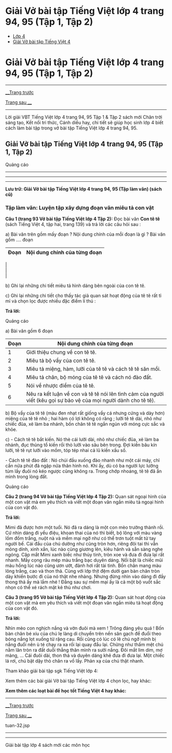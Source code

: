 # Giải Vở bài tập Tiếng Việt lớp 4 trang 94, 95 (Tập 1, Tập 2)

  * [Lớp 4](https://vietjack.com/series/lop-4.jsp)
  * [Giải Vở bài tập Tiếng Việt 4](https://vietjack.com/giai-vo-bai-tap-tieng-viet-4/index.jsp)



# Giải Vở bài tập Tiếng Việt lớp 4 trang 94, 95 (Tập 1, Tập 2)

* * *

[__Trang trước](https://vietjack.com/giai-vo-bai-tap-tieng-viet-4/tuan-32.jsp)

[Trang sau __](https://vietjack.com/giai-vo-bai-tap-tieng-viet-4/tuan-32.jsp)

* * *

Lời giải VBT Tiếng Việt lớp 4 trang 94, 95 Tập 1 & Tập 2 sách mới Chân trời sáng tạo, Kết nối tri thức, Cánh diều hay, chi tiết sẽ giúp học sinh lớp 4 biết cách làm bài tập trong vở bài tập Tiếng Việt lớp 4 trang 94, 95.

## Giải Vở bài tập Tiếng Việt lớp 4 trang 94, 95 (Tập 1, Tập 2)

Quảng cáo

* * *

* * *

* * *

**Lưu trữ: Giải Vở bài tập Tiếng Việt lớp 4 trang 94, 95 (Tập làm văn) (sách cũ)**

### **Tập làm văn: Luyện tập xây dựng đoạn văn miêu tả con vật**

**Câu 1 (trang 93 Vở bài tập Tiếng Việt lớp 4 Tập 2):** Đọc bài văn **Con tê tê** (sách Tiếng Việt 4, tập hai, trang 139) và trả lời các câu hỏi sau :

a) Bài văn trên gồm mấy đoạn ? Nội dung chính của mỗi đoạn là gì ? Bài văn gồm .... đoạn

Đoạn |  Nội dung chính của từng đoạn  
---|---  
|   
|   
|   
  
b) Ghi lại những chi tiết miêu tả hình dáng bên ngoài của con tê tê.

c) Ghi lại những chi tiết cho thấy tác giả quan sát hoạt động của tê tê rất tỉ mỉ và chọn lọc được nhiều đặc điểm lí thú :

**Trả lời:**

Quảng cáo

a) Bài văn gồm 6 đoạn

Đoạn |  Nội dung chính của từng đoạn  
---|---  
1 |  Giới thiệu chung về con tê tê.  
2 |  Miêu tả bộ vẩy của con tê tê.  
3 |  Miêu tả miệng, hàm, lưỡi của tê tê và cách tê tê săn mồi.  
4 |  Miêu tả chân, bộ móng của tê tê và cách nó đào đất.  
5 |  Nói về nhược điểm của tê tê.  
6 |  Nêu ra kết luận về con và tê tê nói lên tình cảm của người viết (kêu gọi sự bảo vệ của mọi người dành cho tê tê).  
  
b) Bộ vẩy của tê tê (màu đen nhạt rất giống vẩy cá nhưng cứng và dày hơn) miệng của tê tê nhỏ ; hai hàm có lợi không có răng ; lưỡi tê tê dài, nhỏ như chiếc đũa, xẻ làm ba nhánh, bốn chân tê tê ngắn ngủn với móng cực sắc và khỏe.

c) - Cách tê tê bắt kiến. Nó thè cái lưỡi dài, nhỏ như chiếc đũa, xẻ làm ba nhánh, đục thủng tổ kiến rồi thò lưỡi vào sâu bên trong. Đợi kiến bâu kín lưỡi, tê tê rụt lưỡi vào mồm, tóp tép nhai cả lũ kiến xấu số.

\- Cách tê tê đào đất : Nó chúi đầu xuống đào nhanh như một cái máy, chỉ cần nửa phút đã ngập nửa thân hình nó. Khi ấy, dù có ba người lực lưỡng túm lấy đuôi nó kéo ngược cũng không ra. Trong chớp nhoáng, tê tê đã ẩn mình trong lòng đất.

Quảng cáo

**Câu 2 (trang 94 Vở bài tập Tiếng Việt lớp 4 Tập 2):** Quan sát ngoại hình của một con vật mà em yêu thích và viết một đoạn văn ngắn miêu tả ngoại hình của con vật đó.

**Trả lời:**

Mimi đã được hơn một tuổi. Nó đã ra dáng là một con mèo trưởng thành rồi. Cứ nhìn dáng đi yểu điệu, khoan thai của nó thì biết, bộ lông với màu vàng lốm đốm trắng, nuột nà và mềm mại ngỡ như có thể trơn tuột mất từ tay người bế. Cái đầu của chú dường như cũng tròn hơn, riêng đôi tai thì vẫn mỏng dính, xinh xắn, lúc nào củng giương lên, kiêu hãnh và sẵn sàng nghe ngóng. Cặp mắt Mimi xanh biếc như thủy tinh, tròn xoe và đưa đi đưa lại rất nhanh. Mấy cọng râu mép màu trắng bạc duyên dáng. Nổi bật là chiếc mũi màu hồng lúc nào cũng ươn ướt, đảnh hơi rất tài tình. Bốn chân mang màu lông trắng, cao và thon thả. Cùng với lớp thịt đệm dưới gan bàn chân tròn dày khiến bước đi của nó thật nhe nhàng. Nhưng đừng nhìn vào dáng đi đầy thong thả ấy mà lầm nhé ! Đằng sau sự mềm mại ấy là cả một bộ vuốt sắc nhọn có thể xé rách mặt kẻ thù như chơi.

**Câu 3 (trang 95 Vở bài tập Tiếng Việt lớp 4 Tập 2):** Quan sát hoạt động của một con vật mà em yêu thích và viết một đoạn văn ngắn miêu tả hoạt động của con vật đó.

**Trả lời:**

Nhìn mèo con nghịch nắng và vờn đuôi mà xem ! Trông đáng yêu quá ! Bốn bàn chân bé xíu của chú lẹ làng di chuyển trên nền sân gạch để đuổi theo bóng nắng lọt xuống từ rặng cau. Rồi cũng có lúc có lẽ chú ngỡ mình bị nắng đuổi nên ù té chạy ra xa rồi lại quay đẩu lại. Chừng như thấm mệt chú nằm lăn tròn ra đất duỗi thẳng thân mình ra sưởi nắng. Đôi mắt lim dim, mơ màng, ... Cái đuôi dài, thon thả và duyên dáng khẽ đưa đi đưa lại. Một chiếc lá rơi, chú bật dậy thò chân ra vồ lấy. Phản xạ của chú thật nhanh.

Tham khảo giải bài tập sgk Tiếng Việt lớp 4:

Xem thêm các bài giải Vở bài tập Tiếng Việt lớp 4 chọn lọc, hay khác:

**Xem thêm các loạt bài để học tốt Tiếng Việt 4 hay khác:**

* * *

[__Trang trước](https://vietjack.com/giai-vo-bai-tap-tieng-viet-4/tuan-32.jsp)

[Trang sau __](https://vietjack.com/giai-vo-bai-tap-tieng-viet-4/tuan-32.jsp)

tuan-32.jsp

* * *

* * *

Giải bài tập lớp 4 sách mới các môn học

